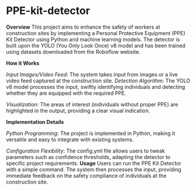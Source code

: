 # PPE-kit-detector
**Overview**
This project aims to enhance the safety of workers at construction sites by implementing a Personal Protective Equipment (PPE) Kit Detector using Python and machine learning models. 
The detector is built upon the YOLO (You Only Look Once) v8 model and has been trained using datasets downloaded from the Roboflow website.

**How it Works**

_Input Images/Video Feed:_ The system takes input from images or a live video feed captured at the construction site.
_Detection Algorithm:_ The YOLO v8 model processes the input, swiftly identifying individuals and detecting whether they are equipped with the required PPE.

_Visualization:_ The areas of interest (individuals without proper PPE) are highlighted in the output, providing a clear visual indication.

**Implementation Details**

_Python Programming:_ The project is implemented in Python, making it versatile and easy to integrate with existing systems.

_Configuration Flexibility_: The config.yml file allows users to tweak parameters such as confidence thresholds, adapting the detector to specific project requirements.
**Usage**
Users can run the PPE Kit Detector with a simple command. The system then processes the input, providing immediate feedback on the safety compliance of individuals at the construction site.
